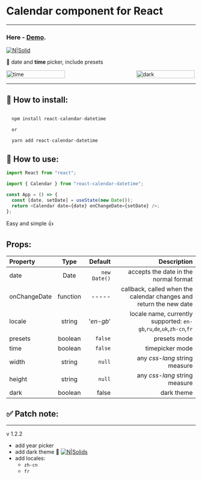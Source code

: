 # Calendar component for React

---

### Here - [Demo](https://alex-webstart.xyz/calendar/). 
[![N|Solid](https://s6.gifyu.com/images/QOg983dxWR.gif)](https://nodesource.com/products/nsolid)


📅 date and **time** picker, include presets

<div style="display:flex;width:80vw">
<img src="https://i.ibb.co/y5wg5Gp/browser-lg-Azxu6-JLE.png" alt="time" width="45%"/>
<img src="https://i.ibb.co/y5WgThj/browser-m-WUa-EXd1-GT.png" width="45%" alt="dark" > 
</div>

 ___


## 🔨 How to install:

```javascript

  npm install react-calendar-datetime

  or

  yarn add react-calendar-datetime

```

## 📆 How to use:

```javascript
import React from "react";

import { Calendar } from "react-calendar-datetime";

const App = () => {
  const [date, setDate] = useState(new Date());
  return <Calendar date={date} onChangeDate={setDate} />;
};
```

Easy and simple :+1:

## Props:

| Property     |   Type   |      Default |                                                           Description |
| :----------- | :------: | -----------: | --------------------------------------------------------------------: |
| date         |   Date   | `new Date()` |                                 accepts the date in the normal format |
| onChangeDate | function |        ----- |    callback, called when the calendar changes and return the new date |
| locale       |  string  |    '_en-gb_' | locale name, currently supported: `en-gb`,`ru`,`de`,`uk`,`zh-cn`,`fr` |
| presets      | boolean  |      `false` |                                                          presets mode |
| time         | boolean  |      `false` |                                                       timepicker mode |
| width        |  string  |       `null` |                                         any _css-lang_ string measure |
| height       |  string  |       `null` |                                         any _css-lang_ string measure |
| dark         | boolean  |        false |                                                            dark theme |

## ✅ Patch note:

---

v 1.2.2

- add year picker
- add dark theme 🌙
[![N|Solids](https://s6.gifyu.com/images/dtfEBi6mpI.gif)](https://alex-webstart.xyz/calendar/?path=/story/calendar-react--dark-theme)
- add locales:
  - `zh-cn`
  - `fr`


 